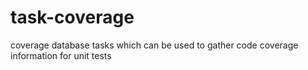 # task-coverage
coverage database tasks which can be used to gather code coverage information for unit tests
